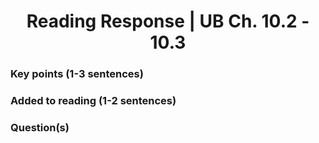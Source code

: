 <center>
  <h1>Reading Response | UB Ch. 10.2 - 10.3</h1>
</center>

### Key points (1-3 sentences)

### Added to reading (1-2 sentences)

### Question(s)
